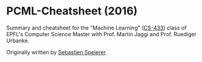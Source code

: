 # PCML-Cheatsheet (2016)
Summary and cheatsheet for the "Machine Learning" ([CS-433](http://mlo.epfl.ch/page-136795.html)) class of EPFL's Computer Science Master with Prof. Martin Jaggi and Prof. Ruediger Urbanke.

Originally written by [Sebastien Speierer](https://github.com/Speierers).
